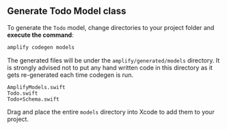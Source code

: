 ## Generate Todo Model class

To generate the `Todo` model, change directories to your project folder and **execute the command**:

```bash
amplify codegen models
```

The generated files will be under the `amplify/generated/models` directory. It is strongly advised not to put any hand written code in this directory as it gets re-generated each time codegen is run. 
```
AmplifyModels.swift
Todo.swift
Todo+Schema.swift
```
Drag and place the entire `models` directory into Xcode to add them to your project.
